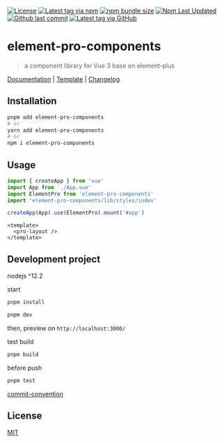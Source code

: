 [![License](https://img.shields.io/github/license/tolking/element-pro-components.svg?style=flat-square&logo=opensourceinitiative)](https://github.com/tolking/element-pro-components/blob/master/LICENSE)
[![Latest tag via npm](https://img.shields.io/npm/v/element-pro-components.svg?style=flat-square&logo=npm)](https://npmjs.com/package/element-pro-components)
[![npm bundle size](https://img.shields.io/bundlephobia/minzip/element-pro-components?label=minzip&logo=npm&style=flat-square)](https://npmjs.com/package/element-pro-components)
[![Npm Last Updated](https://img.shields.io/badge/dynamic/json.svg?style=flat-square&logo=npm&label=last%20release&url=http%3A%2F%2Fregistry.npmjs.org%2Felement-pro-components&query=$.time.modified)](https://www.npmjs.com/package/element-pro-components)
[![Github last commit](https://img.shields.io/github/last-commit/tolking/element-pro-components.svg?&style=flat-square&logo=github)](https://github.com/tolking/element-pro-components/commits)
[![Latest tag via GitHub](https://img.shields.io/github/v/tag/tolking/element-pro-components.svg?sort=semver&style=flat-square&logo=github)](https://github.com/tolking/element-pro-components/tags)

# element-pro-components

> a component library for Vue 3 base on element-plus

[Documentation](https://tolking.github.io/element-pro-components) | [Template](https://github.com/tolking/element-admin-template) | [Changelog](./CHANGELOG.md)

## Installation

```sh
pnpm add element-pro-components
# or
yarn add element-pro-components
# or
npm i element-pro-components
```

## Usage

```js
import { createApp } from 'vue'
import App from './App.vue'
import ElementPro from 'element-pro-components'
import 'element-pro-components/lib/styles/index'

createApp(App).use(ElementPro).mount('#app')
```

```vue
<template>
  <pro-layout />
</template>
```

## Development project

nodejs ^12.2

start

```bash
pnpm install

pnpm dev
```

then, preview on `http://localhost:3000/`

test build

```bash
pnpm build
```

before push

```bash
pnpm test
```

[commit-convention](https://github.com/vuejs/vue-next/blob/master/.github/commit-convention.md)

## License

[MIT](http://opensource.org/licenses/MIT)
